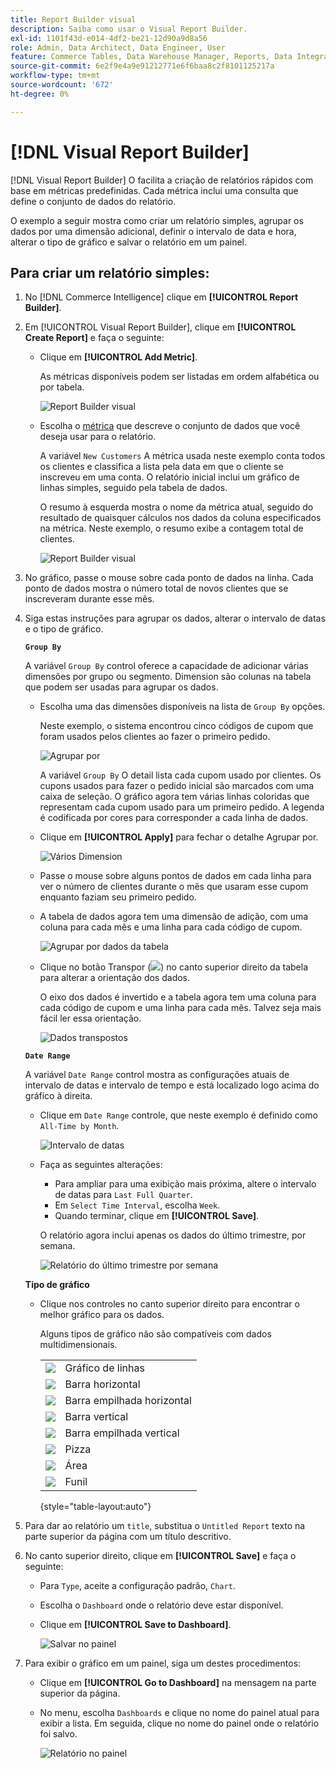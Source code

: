 ```yaml
---
title: Report Builder visual
description: Saiba como usar o Visual Report Builder.
exl-id: 1101f43d-e014-4df2-be21-12d90a9d8a56
role: Admin, Data Architect, Data Engineer, User
feature: Commerce Tables, Data Warehouse Manager, Reports, Data Integration
source-git-commit: 6e2f9e4a9e91212771e6f6baa8c2f8101125217a
workflow-type: tm+mt
source-wordcount: '672'
ht-degree: 0%

---
```


# [!DNL Visual Report Builder]

[!DNL Visual Report Builder] O facilita a criação de relatórios rápidos com base em métricas predefinidas. Cada métrica inclui uma consulta que define o conjunto de dados do relatório.

O exemplo a seguir mostra como criar um relatório simples, agrupar os dados por uma dimensão adicional, definir o intervalo de data e hora, alterar o tipo de gráfico e salvar o relatório em um painel.

## Para criar um relatório simples:

1. No [!DNL Commerce Intelligence] clique em **[!UICONTROL Report Builder]**.

1. Em [!UICONTROL Visual Report Builder], clique em **[!UICONTROL Create Report]** e faça o seguinte:

   * Clique em **[!UICONTROL Add Metric]**.

     As métricas disponíveis podem ser listadas em ordem alfabética ou por tabela.

     ![Report Builder visual](../../assets/magento-bi-visual-report-builder-add-metric.png)

   * Escolha o [métrica](../../data-user/reports/ess-manage-data-metrics.md) que descreve o conjunto de dados que você deseja usar para o relatório.

     A variável `New Customers` A métrica usada neste exemplo conta todos os clientes e classifica a lista pela data em que o cliente se inscreveu em uma conta. O relatório inicial inclui um gráfico de linhas simples, seguido pela tabela de dados.

     O resumo à esquerda mostra o nome da métrica atual, seguido do resultado de quaisquer cálculos nos dados da coluna especificados na métrica. Neste exemplo, o resumo exibe a contagem total de clientes.

     ![Report Builder visual](../../assets/magento-bi-report-builder-untitled.png)

1. No gráfico, passe o mouse sobre cada ponto de dados na linha. Cada ponto de dados mostra o número total de novos clientes que se inscreveram durante esse mês.

1. Siga estas instruções para agrupar os dados, alterar o intervalo de datas e o tipo de gráfico.

   **`Group By`**

   A variável `Group By` control oferece a capacidade de adicionar várias dimensões por grupo ou segmento. Dimension são colunas na tabela que podem ser usadas para agrupar os dados.

   * Escolha uma das dimensões disponíveis na lista de `Group By` opções.

     Neste exemplo, o sistema encontrou cinco códigos de cupom que foram usados pelos clientes ao fazer o primeiro pedido.

     ![Agrupar por](../../assets/magento-bi-report-builder-group-by-dimensions.png)

     A variável `Group By` O detail lista cada cupom usado por clientes. Os cupons usados para fazer o pedido inicial são marcados com uma caixa de seleção. O gráfico agora tem várias linhas coloridas que representam cada cupom usado para um primeiro pedido. A legenda é codificada por cores para corresponder a cada linha de dados.

   * Clique em **[!UICONTROL Apply]** para fechar o detalhe Agrupar por.

     ![Vários Dimension](../../assets/magento-bi-report-builder-group-by-dimension-detail.png)

   * Passe o mouse sobre alguns pontos de dados em cada linha para ver o número de clientes durante o mês que usaram esse cupom enquanto faziam seu primeiro pedido.

   * A tabela de dados agora tem uma dimensão de adição, com uma coluna para cada mês e uma linha para cada código de cupom.

     ![Agrupar por dados da tabela](../../assets/magento-bi-report-builder-group-by-table-data.png)

   * Clique no botão Transpor (![](../../assets/magento-bi-btn-transpose.png)) no canto superior direito da tabela para alterar a orientação dos dados.

     O eixo dos dados é invertido e a tabela agora tem uma coluna para cada código de cupom e uma linha para cada mês. Talvez seja mais fácil ler essa orientação.

     ![Dados transpostos](../../assets/magento-bi-report-builder-group-by-table-data-transposed.png)

   **`Date Range`**

   A variável `Date Range` control mostra as configurações atuais de intervalo de datas e intervalo de tempo e está localizado logo acima do gráfico à direita.

   * Clique em `Date Range` controle, que neste exemplo é definido como `All-Time by Month`.

     ![Intervalo de datas](../../assets/magento-bi-report-builder-date-range.png)

   * Faça as seguintes alterações:

      * Para ampliar para uma exibição mais próxima, altere o intervalo de datas para `Last Full Quarter`.
      * Em `Select Time Interval`, escolha `Week`.
      * Quando terminar, clique em **[!UICONTROL Save]**.

     O relatório agora inclui apenas os dados do último trimestre, por semana.

     ![Relatório do último trimestre por semana](../../assets/magento-bi-report-builder-date-range-quarter-by-week-chart.png)

   **Tipo de gráfico**

   * Clique nos controles no canto superior direito para encontrar o melhor gráfico para os dados.

     Alguns tipos de gráfico não são compatíveis com dados multidimensionais.

     | | |
     |-----|-----|
     | ![](../../assets/magento-bi-btn-chart-line.png) | Gráfico de linhas |
     | ![](../../assets/magento-bi-btn-chart-horz-bar.png) | Barra horizontal |
     | ![](../../assets/magento-bi-btn-chart-horz-stacked-bar.png) | Barra empilhada horizontal |
     | ![](../../assets/magento-bi-btn-chart-vert-bar.png) | Barra vertical |
     | ![](../../assets/magento-bi-btn-chart-vert-stacked-bar.png) | Barra empilhada vertical |
     | ![](../../assets/magento-bi-btn-chart-pie.png) | Pizza |
     | ![](../../assets/magento-bi-btn-chart-area.png) | Área |
     | ![](../../assets/magento-bi-btn-chart-funnel.png) | Funil |

     {style="table-layout:auto"}

1. Para dar ao relatório um `title`, substitua o `Untitled Report` texto na parte superior da página com um título descritivo.

1. No canto superior direito, clique em **[!UICONTROL Save]** e faça o seguinte:

   * Para `Type`, aceite a configuração padrão, `Chart`.

   * Escolha o `Dashboard` onde o relatório deve estar disponível.

   * Clique em **[!UICONTROL Save to Dashboard]**.

     ![Salvar no painel](../../assets/magento-bi-report-builder-save-to-dashboard.png)

1. Para exibir o gráfico em um painel, siga um destes procedimentos:

   * Clique em **[!UICONTROL Go to Dashboard]** na mensagem na parte superior da página.

   * No menu, escolha `Dashboards` e clique no nome do painel atual para exibir a lista. Em seguida, clique no nome do painel onde o relatório foi salvo.

     ![Relatório no painel](../../assets/magento-bi-report-builder-my-dashboard.png)

